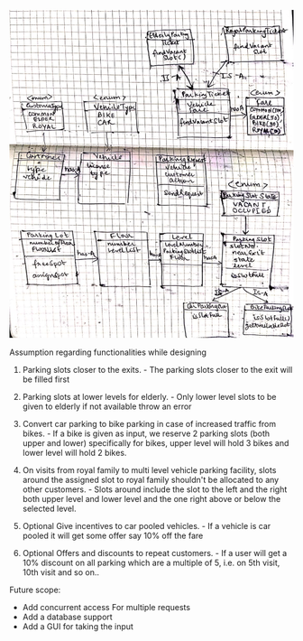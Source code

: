 ![Class Diagram](https://github.com/talwinder1306/gordonparkingproblem/blob/master/Class%20Diagram.jpeg)


Assumption regarding functionalities while designing
1. Parking slots closer to the exits. - The parking slots closer to the exit will be filled first

2. Parking slots at lower levels for elderly. - Only lower level slots to be given to elderly if not available throw an error

3. Convert car parking to bike parking in case of increased traffic from bikes. - If a bike is given as input, we reserve 2 parking slots (both upper and lower) specifically for bikes, upper level will hold 3 bikes and lower level will hold 2 bikes.

4. On visits from royal family to multi level vehicle parking facility, slots around the assigned slot to royal family shouldn't be allocated to any other customers. - Slots around include the slot to the left and the right both upper level and lower level and the one right above or below the selected level.

5. Optional Give incentives to car pooled vehicles. - If a vehicle is car pooled it will get some offer say 10% off the fare

6. Optional Offers and discounts to repeat customers. - If a user will get a 10% discount on all parking which are a multiple of 5, i.e. on 5th visit, 10th visit and so on..


Future scope:

* Add concurrent access For multiple requests
* Add a database support
* Add a GUI for taking the input
